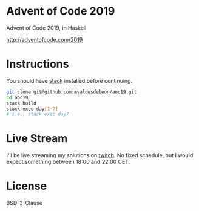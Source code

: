 # Advent of Code 2019

Advent of Code 2019, in Haskell

http://adventofcode.com/2019

# Instructions

You should have [stack](https://docs.haskellstack.org/en/stable/README/) installed before continuing.

```sh
git clone git@github.com:mvaldesdeleon/aoc19.git
cd aoc19
stack build
stack exec day[1-7]
# i.e., stack exec day7
```

# Live Stream

I'll be live streaming my solutions on [twitch](https://www.twitch.tv/mvaldesdeleon). No fixed schedule, but I would expect something between 18:00 and 22:00 CET.

# License

BSD-3-Clause
